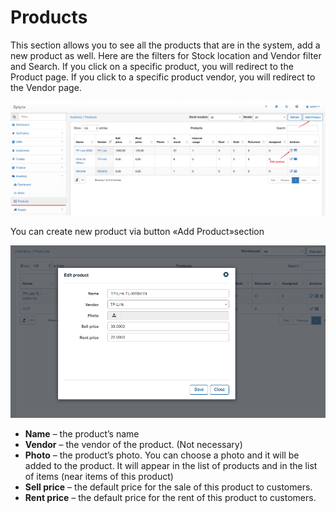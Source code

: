 Products
==========

This section allows you to see all the products that are in the system,  add a new product as well.
Here are the filters for  Stock location and Vendor filter and Search.
If you click on a specific product, you will redirect to the Product page.
If you click to a specific product vendor, you will redirect to the Vendor page.


![Products](products.png)

You can create new product via button «Add Product»section

![Add product](add_product.png)

* **Name** – the product’s name
* **Vendor** – the vendor of the product. (Not necessary)
* **Photo** – the product’s photo. You can choose a photo and it will be added to the product. It will appear in the list of products and in the list of items (near items of this product)
* **Sell price** – the default price for the sale of this product to customers.
* **Rent price** – the default price for the rent of this product to customers.